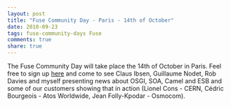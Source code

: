 ```yaml
---
layout: post
title: "Fuse Community Day - Paris - 14th of October"
date: 2010-09-23
tags: fuse-community-days Fuse
comments: true
share: true
---
```


<div class='post'>
    The Fuse Community Day will take place the 14th of October in Paris. Feel free to sign up
    <a href="http://form.fusesource.com/forms/registerparis2010">here</a> and come to see Claus Ibsen, Guillaume Nodet, Rob Davies and myself presenting news about OSGI, SOA, Camel and ESB and some of our customers showing that in action (Lionel Cons - CERN, Cédric Bourgeois - Atos Worldwide, Jean Folly-Kpodar - Osmocom).
</div>
